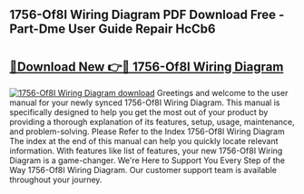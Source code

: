 ## 1756-Of8I Wiring Diagram PDF Download Free - Part-Dme User Guide Repair HcCb6

# <h2><a href="http://dflreeq.blite.top/?on=1756-Of8I+Wiring+Diagram">🔗Download New 👉🔴 1756-Of8I Wiring Diagram</a></h2>

[![1756-Of8I Wiring Diagram download](https://i.imgur.com/lujVjoI.png)](http://dflreeq.blite.top/?on=1756-Of8I+Wiring+Diagram)
Greetings and welcome to the user manual for your newly synced 1756-Of8I Wiring Diagram. This manual is specifically designed to help you get the most out of your product by providing a thorough explanation of its features, setup, usage, maintenance, and problem-solving. Please Refer to the Index 1756-Of8I Wiring Diagram The index at the end of this manual can help you quickly locate relevant information. With features like list of features, your new 1756-Of8I Wiring Diagram is a game-changer. We're Here to Support You Every Step of the Way 1756-Of8I Wiring Diagram. Our customer support team is available throughout your journey.
